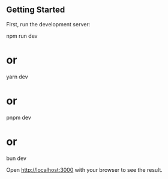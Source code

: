 ## Getting Started

First, run the development server:

npm run dev
# or
yarn dev
# or
pnpm dev
# or
bun dev

Open [http://localhost:3000](http://localhost:3000) with your browser to see the result.
